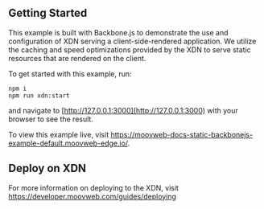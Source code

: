 ## Getting Started

This example is built with Backbone.js to demonstrate the use and configuration of XDN serving a client-side-rendered application. We utilize the caching and speed optimizations provided by the XDN to serve static resources that are rendered on the client.

To get started with this example, run:

```
npm i
npm run xdn:start
```

and navigate to [http://127.0.0.1:3000](http://127.0.0.1:3000) with your browser to see the result.

To view this example live, visit https://moovweb-docs-static-backbonejs-example-default.moovweb-edge.io/.

## Deploy on XDN

For more information on deploying to the XDN, visit https://developer.moovweb.com/guides/deploying
